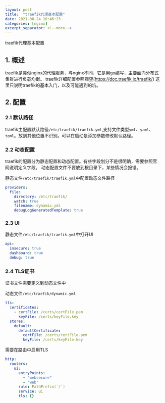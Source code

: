 ```yaml
---
layout: post
title:  "traefik代理基本配置"
date: 2021-08-24 10:46:23
categories: [nginx]
excerpt_separator: <!--more-->
---
```


traefik代理基本配置
<!--more-->

## 1. 概述
traefik是类似nginx的代理服务，与nginx不同，它是用go编写，主要面向分布式集群进行负载均衡。
traefik详细配置参照观望(https://doc.traefik.io/traefik/)
这里只说明traefik的基本入门，以及可能遇到的坑。

## 2. 配置

### 2.1 默认路径

traefik主配置默认路径`/etc/traefik/traefik.yml`,支持文件类型`yml`、`yaml`、`toml`。放到其他位置不识别。可以在启动是添加参数修改默认路径。

### 2.2 动态配置

traefik的配置分为静态配置和动态配置。有些字段划分不是很明确，需要参照官网说明定义字段。
动态配置文件不要放到根目录下，某些情况会报错。

静态文件`/etc/traefik/traefik.yml`中配置动态文件路径
```yml
providers:
  file:
    directory: /etc/traefik/
    watch: true
    filename: dynamic.yml
    debugLogGeneratedTemplate: true
```

### 2.3 UI

静态文件`/etc/traefik/traefik.yml`中打开UI
```yml
api:
  insecure: true
  dashboard: true
  debug: true
```

### 2.4 TLS证书

证书文件需要定义到动态文件中

动态文件`/etc/traefik/dynamic.yml`
```yml
tls:
  certificates:
    - certFile: /certs/certFile.pem
      keyFile: /certs/keyFile.key
  stores:
    default:
      defaultCertificate:
        certFile: /certs/certFile.pem
        keyFile: /certs/keyFile.key
```

需要在路由中启用TLS
```yml
http:
  routers:
    ui:
      entryPoints:
        - "websecure"
        - "web"
      rule: PathPrefix(`/`)
      service: ui
      tls: {}
```
